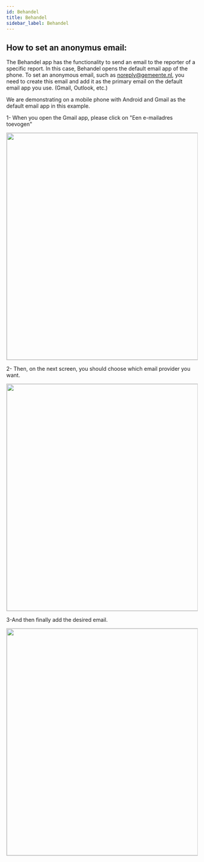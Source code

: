 ```yaml
---
id: Behandel
title: Behandel 
sidebar_label: Behandel
---
```


## How to set an anonymus email:

The Behandel app has the functionality to send an email to the reporter of a specific report. In this case, Behandel opens the default email app of the phone. To set an anonymous email, such as noreply@gemeente.nl, you need to create this email and add it as the primary email on the default email app you use. (Gmail, Outlook, etc.)

We are demonstrating on a mobile phone with Android and Gmail as the default email app in this example.

1- When you open the Gmail app, please click on "Een e-mailadres toevogen" 

<img class="img-fluid" src="/docs/assets/Behandel/Screenshot_01.png" width=auto height="600" style="border: 1px solid #C9C9C9">

2- Then, on the next screen, you should choose which email provider you want.

<img class="img-fluid" src="/docs/assets/Behandel/Screenshot_02.png" width=auto height="600" style="border: 1px solid #C9C9C9">

3-And then finally add the desired email.

<img class="img-fluid" src="/docs/assets/Behandel/Screenshot_03.png" width=auto height="600" style="border: 1px solid #C9C9C9">